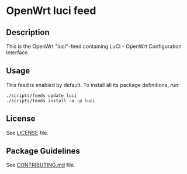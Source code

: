# OpenWrt luci feed

## Description

This is the OpenWrt "luci"-feed containing LuCI - OpenWrt Configuration Interface.

## Usage

This feed is enabled by default. To install all its package definitions, run:
```
./scripts/feeds update luci
./scripts/feeds install -a -p luci
```

## License

See [LICENSE](LICENSE) file.
 
## Package Guidelines

See [CONTRIBUTING.md](CONTRIBUTING.md) file.
